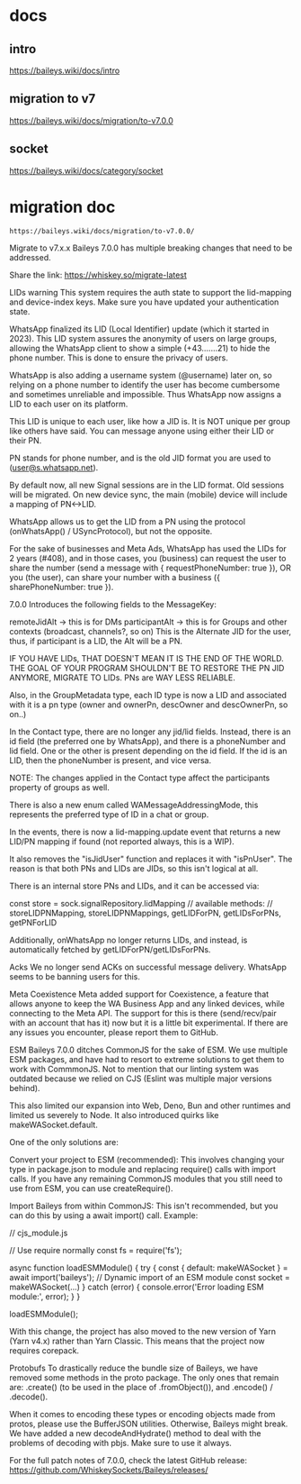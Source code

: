 # docs

## intro

https://baileys.wiki/docs/intro

## migration to v7

https://baileys.wiki/docs/migration/to-v7.0.0

## socket

https://baileys.wiki/docs/category/socket

# migration doc

`https://baileys.wiki/docs/migration/to-v7.0.0/`

Migrate to v7.x.x
Baileys 7.0.0 has multiple breaking changes that need to be addressed.

Share the link: https://whiskey.so/migrate-latest

LIDs
warning
This system requires the auth state to support the lid-mapping and device-index keys. Make sure you have updated your authentication state.

WhatsApp finalized its LID (Local Identifier) update (which it started in 2023). This LID system assures the anonymity of users on large groups, allowing the WhatsApp client to show a simple (+43.......21) to hide the phone number. This is done to ensure the privacy of users.

WhatsApp is also adding a username system (@username) later on, so relying on a phone number to identify the user has become cumbersome and sometimes unreliable and impossible. Thus WhatsApp now assigns a LID to each user on its platform.

This LID is unique to each user, like how a JID is. It is NOT unique per group like others have said. You can message anyone using either their LID or their PN.

PN stands for phone number, and is the old JID format you are used to (user@s.whatsapp.net).

By default now, all new Signal sessions are in the LID format. Old sessions will be migrated. On new device sync, the main (mobile) device will include a mapping of PN<->LID.

WhatsApp allows us to get the LID from a PN using the protocol (onWhatsApp() / USyncProtocol), but not the opposite.

For the sake of businesses and Meta Ads, WhatsApp has used the LIDs for 2 years (#408), and in those cases, you (business) can request the user to share the number (send a message with { requestPhoneNumber: true }), OR you (the user), can share your number with a business ({ sharePhoneNumber: true }).

7.0.0 Introduces the following fields to the MessageKey:

remoteJidAlt -> this is for DMs
participantAlt -> this is for Groups and other contexts (broadcast, channels?, so on)
This is the Alternate JID for the user, thus, if participant is a LID, the Alt will be a PN.

IF YOU HAVE LIDs, THAT DOESN'T MEAN IT IS THE END OF THE WORLD. THE GOAL OF YOUR PROGRAM SHOULDN'T BE TO RESTORE THE PN JID ANYMORE, MIGRATE TO LIDs. PNs are WAY LESS RELIABLE.

Also, in the GroupMetadata type, each ID type is now a LID and associated with it is a pn type (owner and ownerPn, descOwner and descOwnerPn, so on..)

In the Contact type, there are no longer any jid/lid fields. Instead, there is an id field (the preferred one by WhatsApp), and there is a phoneNumber and lid field. One or the other is present depending on the id field. If the id is an LID, then the phoneNumber is present, and vice versa.

NOTE: The changes applied in the Contact type affect the participants property of groups as well.

There is also a new enum called WAMessageAddressingMode, this represents the preferred type of ID in a chat or group.

In the events, there is now a lid-mapping.update event that returns a new LID/PN mapping if found (not reported always, this is a WIP).

It also removes the "isJidUser" function and replaces it with "isPnUser". The reason is that both PNs and LIDs are JIDs, so this isn't logical at all.

There is an internal store PNs and LIDs, and it can be accessed via:

const store = sock.signalRepository.lidMapping
// available methods:
// storeLIDPNMapping, storeLIDPNMappings, getLIDForPN, getLIDsForPNs, getPNForLID

Additionally, onWhatsApp no longer returns LIDs, and instead, is automatically fetched by getLIDForPN/getLIDsForPNs.

Acks
We no longer send ACKs on successful message delivery. WhatsApp seems to be banning users for this.

Meta Coexistence
Meta added support for Coexistence, a feature that allows anyone to keep the WA Business App and any linked devices, while connecting to the Meta API. The support for this is there (send/recv/pair with an account that has it) now but it is a little bit experimental. If there are any issues you encounter, please report them to GitHub.

ESM
Baileys 7.0.0 ditches CommonJS for the sake of ESM. We use multiple ESM packages, and have had to resort to extreme solutions to get them to work with CommmonJS. Not to mention that our linting system was outdated because we relied on CJS (Eslint was multiple major versions behind).

This also limited our expansion into Web, Deno, Bun and other runtimes and limited us severely to Node. It also introduced quirks like makeWASocket.default.

One of the only solutions are:

Convert your project to ESM (recommended): This involves changing your type in package.json to module and replacing require() calls with import calls. If you have any remaining CommonJS modules that you still need to use from ESM, you can use createRequire().

Import Baileys from within CommonJS: This isn't recommended, but you can do this by using a await import() call. Example:

// cjs_module.js

// Use require normally
const fs = require('fs');

async function loadESMModule() {
  try {
    const { default: makeWASocket } = await import('baileys'); // Dynamic import of an ESM module
    const socket = makeWASocket(...)
  } catch (error) {
    console.error('Error loading ESM module:', error);
  }
}

loadESMModule();

With this change, the project has also moved to the new version of Yarn (Yarn v4.x) rather than Yarn Classic. This means that the project now requires corepack.

Protobufs
To drastically reduce the bundle size of Baileys, we have removed some methods in the proto package. The only ones that remain are: .create() (to be used in the place of .fromObject()), and .encode() / .decode().

When it comes to encoding these types or encoding objects made from protos, please use the BufferJSON utilities. Otherwise, Baileys might break. We have added a new decodeAndHydrate() method to deal with the problems of decoding with pbjs. Make sure to use it always.

For the full patch notes of 7.0.0, check the latest GitHub release: https://github.com/WhiskeySockets/Baileys/releases/
